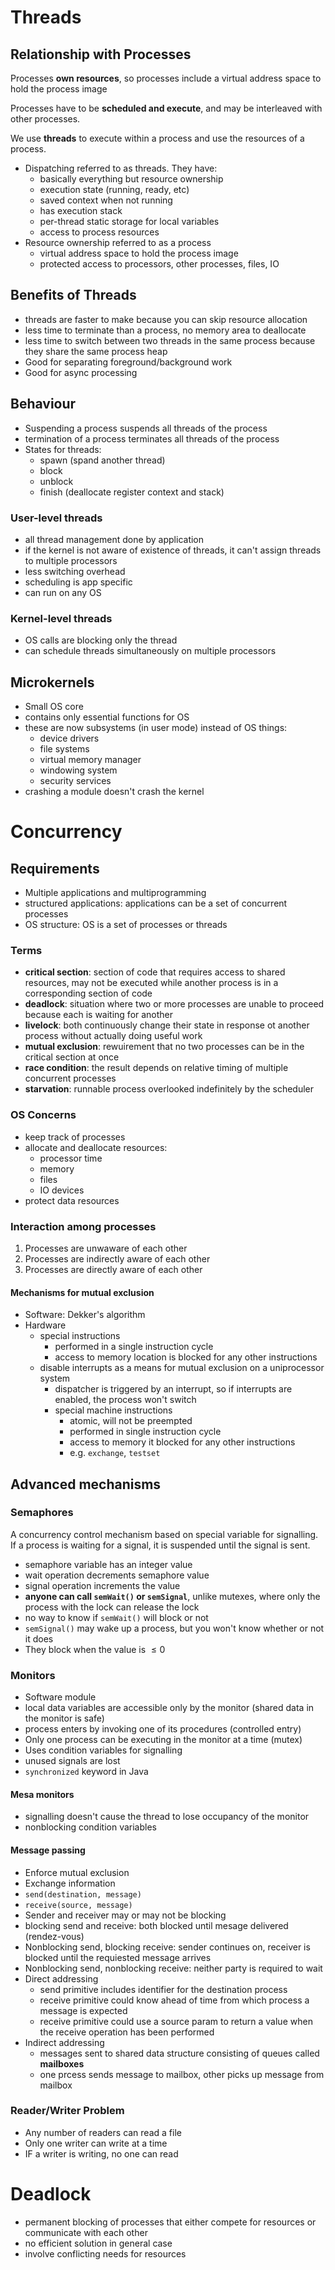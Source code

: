 # Threads

## Relationship with Processes
Processes **own resources**, so processes include a virtual address space to hold the process image

Processes have to be **scheduled and execute**, and may be interleaved with other processes.

We use **threads** to execute within a process and use the resources of a process.
- Dispatching referred to as threads. They have:
  - basically everything but resource ownership
  - execution state (running, ready, etc)
  - saved context when not running
  - has execution stack
  - per-thread static storage for local variables
  - access to process resources
- Resource ownership referred to as a process
  - virtual address space to hold the process image
  - protected access to processors, other processes, files, IO

## Benefits of Threads
- threads are faster to make because you can skip resource allocation
- less time to terminate than a process, no memory area to deallocate
- less time to switch between two threads in the same process because they share the same process heap
- Good for separating foreground/background work
- Good for async processing

## Behaviour
- Suspending a process suspends all threads of the process
- termination of a process terminates all threads of the process
- States for threads:
  - spawn (spand another thread)
  - block
  - unblock
  - finish (deallocate register context and stack)

### User-level threads
- all thread management done by application
- if the kernel is not aware of existence of threads, it can't assign threads to multiple processors
- less switching overhead
- scheduling is app specific
- can run on any OS

### Kernel-level threads
- OS calls are blocking only the thread
- can schedule threads simultaneously on multiple processors

## Microkernels
- Small OS core
- contains only essential functions for OS
- these are now subsystems (in user mode) instead of OS things:
  - device drivers
  - file systems
  - virtual memory manager
  - windowing system
  - security services
- crashing a module doesn't crash the kernel


# Concurrency
## Requirements
- Multiple applications and multiprogramming
- structured applications: applications can be a set of concurrent processes
- OS structure: OS is a set of processes or threads

### Terms
- **critical section**: section of code that requires access to shared resources, may not be executed while another process is in a corresponding section of code
- **deadlock**: situation where two or more processes are unable to proceed because each is waiting for another
- **livelock**: both continuously change their state in response ot another process without actually doing useful work
- **mutual exclusion**: rewuirement that no two processes can be in the critical section at once
- **race condition**: the result depends on relative timing of multiple concurrent processes
- **starvation**: runnable process overlooked indefinitely by the scheduler

### OS Concerns
- keep track of processes
- allocate and deallocate resources:
  - processor time
  - memory
  - files
  - IO devices
- protect data resources


### Interaction among processes
1. Processes are unwaware of each other
2. Processes are indirectly aware of each other
3. Processes are directly aware of each other

#### Mechanisms for mutual exclusion
- Software: Dekker's algorithm
- Hardware
  - special instructions
    - performed in a single instruction cycle
    - access to memory location is blocked for any other instructions
  - disable interrupts as a means for mutual exclusion on a uniprocessor system
    - dispatcher is triggered by an interrupt, so if interrupts are enabled, the process won't switch
    - special machine instructions
      - atomic, will not be preempted
      - performed in single instruction cycle
      - access to memory it blocked for any other instructions
      - e.g. `exchange`, `testset`


## Advanced mechanisms
### Semaphores
A concurrency control mechanism based on special variable for signalling. If a process is waiting for a signal, it is suspended until the signal is sent.
- semaphore variable has an integer value
- wait operation decrements semaphore value
- signal operation increments the value
- **anyone can call `semWait()` or `semSignal`**, unlike mutexes, where only the process with the lock can release the lock
- no way to know if `semWait()` will block or not
- `semSignal()` may wake up a process, but you won't know whether or not it does
- They block when the value is $\leq 0$


### Monitors
- Software module
- local data variables are accessible only by the monitor (shared data in the monitor is safe)
- process enters by invoking one of its procedures (controlled entry)
- Only one process can be executing in the monitor at a time (mutex)
- Uses condition variables for signalling
- unused signals are lost
- `synchronized` keyword in Java


#### Mesa monitors
- signalling doesn't cause the thread to lose occupancy of the monitor
- nonblocking condition variables

#### Message passing
- Enforce mutual exclusion
- Exchange information
- `send(destination, message)`
- `receive(source, message)`
- Sender and receiver may or may not be blocking
- blocking send and receive: both blocked until mesage delivered (rendez-vous)
- Nonblocking send, blocking receive: sender continues on, receiver is blocked until the requiested message arrives
- Nonblocking send, nonblocking receive: neither party is required to wait
- Direct addressing
  - send primitive includes identifier for the destination process
  - receive primitive could know ahead of time from which process a message is expected
  - receive primitive could use a source param to return a value when the receive operation has been performed
- Indirect addressing
  - messages sent to shared data structure consisting of queues called **mailboxes**
  - one prcess sends message to mailbox, other picks up message from mailbox


### Reader/Writer Problem
- Any number of readers can read a file
- Only one writer can write at a time
- IF a writer is writing, no one can read


# Deadlock
- permanent blocking of processes that either compete for resources or communicate with each other
- no efficient solution in general case
- involve conflicting needs for resources
